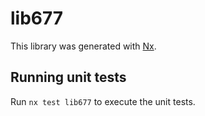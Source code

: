 # lib677

This library was generated with [Nx](https://nx.dev).

## Running unit tests

Run `nx test lib677` to execute the unit tests.
